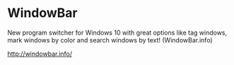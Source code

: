 # WindowBar
New program switcher for Windows 10 with great options like tag windows, mark windows by color and search windows by text! (WindowBar.info)

http://windowbar.info/
